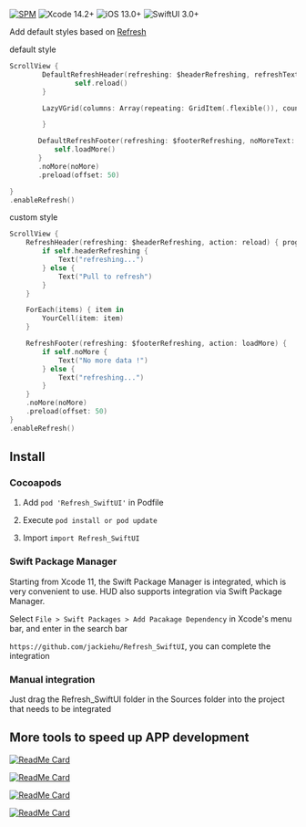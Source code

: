[![SPM](https://img.shields.io/badge/SPM-supported-DE5C43.svg?style=flat)](https://swift.org/package-manager/)
![Xcode 14.2+](https://img.shields.io/badge/Xcode-14.2%2B-blue.svg)
![iOS 13.0+](https://img.shields.io/badge/iOS-14.0%2B-blue.svg)
![SwiftUI 3.0+](https://img.shields.io/badge/SwiftUI-3.0%2B-orange.svg)

Add default styles based on [Refresh](https://github.com/wxxsw/Refresh)

default style

```swift
ScrollView {
        DefaultRefreshHeader(refreshing: $headerRefreshing, refreshText: "123") {
                self.reload()
        }

        LazyVGrid(columns: Array(repeating: GridItem(.flexible()), count: 1)){

        }

       DefaultRefreshFooter(refreshing: $footerRefreshing, noMoreText: "345") {
           self.loadMore()
       }
       .noMore(noMore)
       .preload(offset: 50)

}
.enableRefresh()
```

custom style

```swift
ScrollView {
    RefreshHeader(refreshing: $headerRefreshing, action: reload) { progress in
        if self.headerRefreshing {
            Text("refreshing...")
        } else {
            Text("Pull to refresh")
        }
    }

    ForEach(items) { item in
        YourCell(item: item)
    }

    RefreshFooter(refreshing: $footerRefreshing, action: loadMore) {
        if self.noMore {
            Text("No more data !")
        } else {
            Text("refreshing...")
        }
    }
    .noMore(noMore)
    .preload(offset: 50)
}
.enableRefresh()
```

## Install

### Cocoapods

1. Add `pod 'Refresh_SwiftUI'` in Podfile

2. Execute `pod install or pod update`

3. Import `import Refresh_SwiftUI`

### Swift Package Manager

Starting from Xcode 11, the Swift Package Manager is integrated, which is very convenient to use. HUD also supports integration via Swift Package Manager.

Select `File > Swift Packages > Add Pacakage Dependency` in Xcode's menu bar, and enter in the search bar

`https://github.com/jackiehu/Refresh_SwiftUI`, you can complete the integration

### Manual integration

Just drag the Refresh_SwiftUI folder in the Sources folder into the project that needs to be integrated

## More tools to speed up APP development

[![ReadMe Card](https://github-readme-stats.vercel.app/api/pin/?username=jackiehu&repo=SwiftMediator&theme=radical&locale=cn)](https://github.com/jackiehu/SwiftMediator)

[![ReadMe Card](https://github-readme-stats.vercel.app/api/pin/?username=jackiehu&repo=SwiftLog&theme=radical&locale=cn)](https://github.com/jackiehu/SwiftLog)

[![ReadMe Card](https://github-readme-stats.vercel.app/api/pin/?username=jackiehu&repo=SwiftMesh&theme=radical&locale=cn)](https://github.com/jackiehu/SwiftMesh)

[![ReadMe Card](https://github-readme-stats.vercel.app/api/pin/?username=jackiehu&repo=SwiftNotification&theme=radical&locale=cn)](https://github.com/jackiehu/SwiftNotification)
